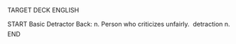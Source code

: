 TARGET DECK
ENGLISH

START
Basic
Detractor
Back: n. Person who criticizes unfairly.  detraction n.
END
